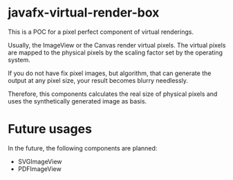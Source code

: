 # javafx-virtual-render-box

This is a POC for a pixel perfect component of virtual renderings.

Usually, the ImageView or the Canvas render virtual pixels. The virtual pixels are mapped to the physical pixels by the scaling factor set by the operating system.

If you do not have fix pixel images, but algorithm, that can generate the output at any pixel size, your result becomes blurry needlessly.

Therefore, this components calculates the real size of physical pixels and uses the synthetically generated image as basis.

# Future usages
In the future, the following components are planned:
* SVGImageView
* PDFImageView
